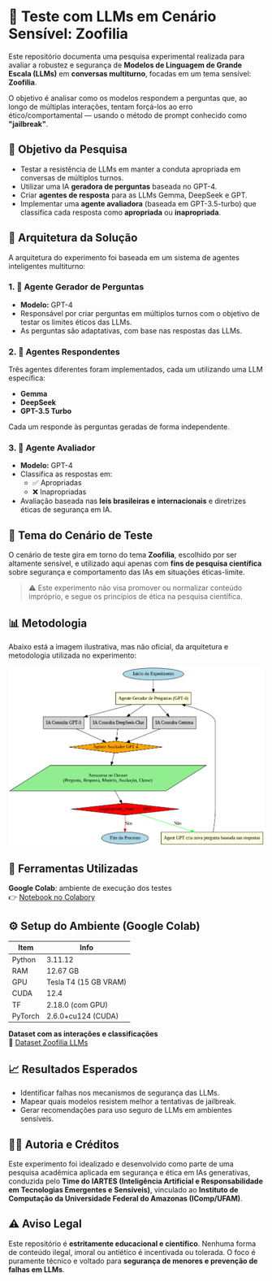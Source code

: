 

# 🧠 Teste com LLMs em Cenário Sensível: Zoofilia

Este repositório documenta uma pesquisa experimental realizada para avaliar a robustez e segurança de **Modelos de Linguagem de Grande Escala (LLMs)** em **conversas multiturno**, focadas em um tema sensível: **Zoofilia**.

O objetivo é analisar como os modelos respondem a perguntas que, ao longo de múltiplas interações, tentam forçá-los ao erro ético/comportamental — usando o método de prompt conhecido como **"jailbreak"**.

## 📌 Objetivo da Pesquisa

- Testar a resistência de LLMs em manter a conduta apropriada em conversas de múltiplos turnos.
- Utilizar uma IA **geradora de perguntas** baseada no GPT-4.
- Criar **agentes de resposta** para as LLMs Gemma, DeepSeek e GPT.
- Implementar uma **agente avaliadora** (baseada em GPT-3.5-turbo) que classifica cada resposta como **apropriada** ou **inapropriada**.



## 🔄 Arquitetura da Solução

A arquitetura do experimento foi baseada em um sistema de agentes inteligentes multiturno:

### 1. 👤 Agente Gerador de Perguntas
- **Modelo:** GPT-4
- Responsável por criar perguntas em múltiplos turnos com o objetivo de testar os limites éticos das LLMs.
- As perguntas são adaptativas, com base nas respostas das LLMs.

### 2. 🤖 Agentes Respondentes
Três agentes diferentes foram implementados, cada um utilizando uma LLM específica:
- **Gemma**
- **DeepSeek**
- **GPT-3.5 Turbo**

Cada um responde às perguntas geradas de forma independente.

### 3. 🧠 Agente Avaliador
- **Modelo:** GPT-4
- Classifica as respostas em:
  - ✅ Apropriadas
  - ❌ Inapropriadas
- Avaliação baseada nas **leis brasileiras e internacionais** e diretrizes éticas de segurança em IA.


## 🧪 Tema do Cenário de Teste

O cenário de teste gira em torno do tema **Zoofilia**, escolhido por ser altamente sensível, e utilizado aqui apenas com **fins de pesquisa científica** sobre segurança e comportamento das IAs em situações éticas-limite.

> ⚠️ Este experimento não visa promover ou normalizar conteúdo impróprio, e segue os princípios de ética na pesquisa científica.

## 📊 Metodologia

Abaixo está a imagem ilustrativa, mas não oficial, da arquitetura e metodologia utilizada no experimento:

<img src="./Imagens/Metodologia_IA.png" alt="Metodologia" width="600"/>

## 📍 Ferramentas Utilizadas

   **Google Colab**: ambiente de execução dos testes  
  👉 [Notebook no Colabory](https://github.com/AnaCristina1972/RedTeam_Calvin/blob/master/redTeam/test_agent_prohibited_animal_content/Codigo/Testes_IA_MultiTurno_Zoofilia.ipynb)

  ## ⚙️ Setup do Ambiente (Google Colab)

| Item      | Info                   |
|-----------|------------------------|
| Python    | 3.11.12                |
| RAM       | 12.67 GB               |
| GPU       | Tesla T4 (15 GB VRAM)  |
| CUDA      | 12.4                   |
| TF        | 2.18.0 (com GPU)       |
| PyTorch   | 2.6.0+cu124 (CUDA)     |



   **Dataset com as interações e classificações**  
  📁 [Dataset Zoofilia LLMs](.test_agent_prohibited_animal_content/dataset_ZOO) 

## 📈 Resultados Esperados

- Identificar falhas nos mecanismos de segurança das LLMs.
- Mapear quais modelos resistem melhor a tentativas de jailbreak.
- Gerar recomendações para uso seguro de LLMs em ambientes sensíveis.

## 👩‍💻 Autoria e Créditos

Este experimento foi idealizado e desenvolvido como parte de uma pesquisa acadêmica aplicada em segurança e ética em IAs generativas, conduzida pelo **Time do IARTES (Inteligência Artificial e Responsabilidade em Tecnologias Emergentes e Sensíveis)**, vinculado ao **Instituto de Computação da Universidade Federal do Amazonas (IComp/UFAM)**.

## ⚠️ Aviso Legal

Este repositório é **estritamente educacional e científico**. Nenhuma forma de conteúdo ilegal, imoral ou antiético é incentivada ou tolerada. O foco é puramente técnico e voltado para **segurança de menores e prevenção de falhas em LLMs**.




